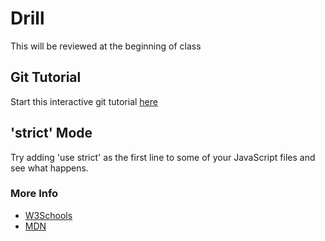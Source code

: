 # Drill

This will be reviewed at the beginning of class

## Git Tutorial

Start this interactive git tutorial [here](https://learngitbranching.js.org/)

## 'strict' Mode

Try adding 'use strict' as the first line to some of your JavaScript files and see what happens.

### More Info

- [W3Schools](https://www.w3schools.com/js/js_strict.asp)
- [MDN](https://developer.mozilla.org/en-US/docs/Web/JavaScript/Reference/Strict_mode)
